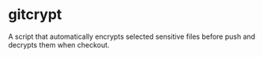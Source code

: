 gitcrypt
========

A script that automatically encrypts selected sensitive files before push and decrypts them when checkout.
